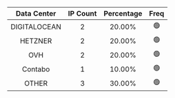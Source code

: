 | Data Center | IP Count | Percentage | Freq |
|:------------:|:--------:|:-----------:|:-----:|
| DIGITALOCEAN | 2 | 20.00% | 🟢 |
| HETZNER | 2 | 20.00% | 🟢 |
| OVH | 2 | 20.00% | 🟢 |
| Contabo | 1 | 10.00% | 🟢 |
| OTHER | 3 | 30.00% | 🟢 |